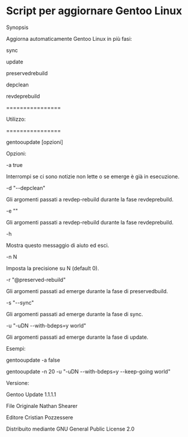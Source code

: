 
Script per aggiornare Gentoo Linux
==================================
Synopsis
 <p> Aggiorna automaticamente Gentoo Linux in più fasi:</p>
  <p>sync</p>
   <p>update</p>
    <p>preservedrebuild</p>
     <p>depclean</p>
      <p>revdeprebuild</p>
================
<p>Utilizzo:</p>
================
  <p>gentooupdate [opzioni]</p>
<p></p>
<p>Opzioni:</p>
  <p>-a true</p>
    <p>Interrompi se ci sono notizie non lette o se emerge è già in esecuzione.</p>
  <p>-d "--depclean"</p>
   <p> Gli argomenti passati a revdep-rebuild durante la fase revdeprebuild.</p>
  <p>-e ""</p>
   <p> Gli argomenti passati a revdep-rebuild durante la fase revdeprebuild.</p>
 <p> -h</p>
    <p>Mostra questo messaggio di aiuto ed esci.</p>
  <p>-n N</p>
    <p>Imposta la precisione su N (default 0).</p>
  <p>-r "@preserved-rebuild"</p>
   <p> Gli argomenti passati ad emerge durante la fase di preservedbuild.</p>
  <p>-s "--sync"</p>
    <p>Gli argomenti passati ad emerge durante la fase di sync.</p>
  <p>-u "-uDN --with-bdeps=y world"</p>
    <p>Gli argomenti passati ad emerge durante la fase di update.</p>
<p></p>
<p>Esempi:</p>
 <p> gentooupdate -a false</p>
 <p> gentooupdate -n 20 -u "-uDN --with-bdeps=y --keep-going world"</p>
<p></p>
<p>Versione:</p>
  <p>Gentoo Update 1.1.1.1</p>
  <p>File Originale Nathan Shearer</p>
  <p>Editore Cristian Pozzessere</p>
  <p>Distribuito mediante  GNU General Public License 2.0</p>
